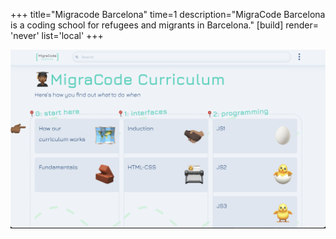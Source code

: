 +++
title="Migracode Barcelona"
time=1
description="MigraCode Barcelona is a coding school for refugees and migrants in Barcelona."
[build]
  render= 'never'
  list='local'
+++

[![Migracode Barcelona](mcb.png "A six month web development programme supporting migrants in Barcelona.")](https://curriculum.migracode.org/)
